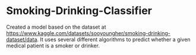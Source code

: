 # Smoking-Drinking-Classifier
Created a model based on the dataset at https://www.kaggle.com/datasets/sooyoungher/smoking-drinking-dataset/data. It uses several different algorithms to predict whether a given medical patient is a smoker or drinker.
